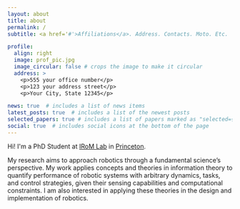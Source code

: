 ```yaml
---
layout: about
title: about
permalink: /
subtitle: <a href='#'>Affiliations</a>. Address. Contacts. Moto. Etc.

profile:
  align: right
  image: prof_pic.jpg
  image_circular: false # crops the image to make it circular
  address: >
    <p>555 your office number</p>
    <p>123 your address street</p>
    <p>Your City, State 12345</p>

news: true  # includes a list of news items
latest_posts: true  # includes a list of the newest posts
selected_papers: true # includes a list of papers marked as "selected={true}"
social: true  # includes social icons at the bottom of the page
---
```


Hi! I'm a PhD Student at [IRoM Lab](https://irom-lab.princeton.edu/) in [Princeton](https://www.princeton.edu/).

My research aims to approach robotics through a fundamental science’s perspective. My work applies concepts and theories in information theory to quantify performance of robotic systems with arbitrary dynamics, tasks, and control strategies, given their sensing capabilities and computational constraints. I am also interested in applying these theories in the design and implementation of robotics.

